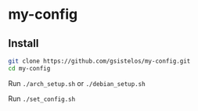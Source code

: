 # my-config

## Install

```bash
git clone https://github.com/gsistelos/my-config.git
cd my-config
```

Run `./arch_setup.sh` or `./debian_setup.sh`

Run `./set_config.sh`
